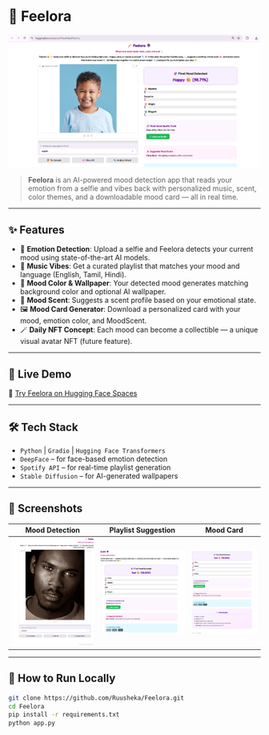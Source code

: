 # 🌈 Feelora

![Feelora Banner](https://raw.githubusercontent.com/Ruusheka/Feelora/main/asset/image.png)

> **Feelora** is an AI-powered mood detection app that reads your emotion from a selfie and vibes back with personalized music, scent, color themes, and a downloadable mood card — all in real time.

---

## ✨ Features

- 🧠 **Emotion Detection**: Upload a selfie and Feelora detects your current mood using state-of-the-art AI models.
- 🎵 **Music Vibes**: Get a curated playlist that matches your mood and language (English, Tamil, Hindi).
- 🎨 **Mood Color & Wallpaper**: Your detected mood generates matching background color and optional AI wallpaper.
- 🌸 **Mood Scent**: Suggests a scent profile based on your emotional state.
- 🖼️ **Mood Card Generator**: Download a personalized card with your mood, emotion color, and MoodScent.
- 🪄 **Daily NFT Concept**: Each mood can become a collectible — a unique visual avatar NFT (future feature).

---

## 🚀 Live Demo

🔗 [Try Feelora on Hugging Face Spaces](https://huggingface.co/spaces/Ruusheka/Feelora)

---

## 🛠️ Tech Stack

- `Python` | `Gradio` | `Hugging Face Transformers`
- `DeepFace` – for face-based emotion detection
- `Spotify API` – for real-time playlist generation
- `Stable Diffusion` – for AI-generated wallpapers

---

## 📸 Screenshots

| Mood Detection | Playlist Suggestion | Mood Card |
|----------------|---------------------|-----------|
| ![Detect](https://raw.githubusercontent.com/Ruusheka/Feelora/main/asset/pic1.png) | ![Music](https://raw.githubusercontent.com/Ruusheka/Feelora/main/asset/pic2.png) | ![Card](https://raw.githubusercontent.com/Ruusheka/Feelora/main/asset/pic3.png) |

---

## 🧪 How to Run Locally

```bash
git clone https://github.com/Ruusheka/Feelora.git
cd Feelora
pip install -r requirements.txt
python app.py
